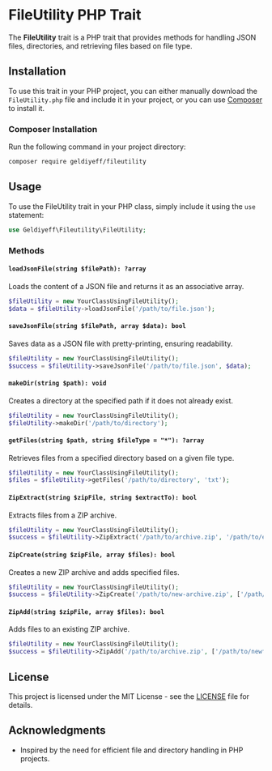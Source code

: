 # FileUtility PHP Trait

The **FileUtility** trait is a PHP trait that provides methods for handling JSON files, directories, and retrieving files based on file type.

## Installation

To use this trait in your PHP project, you can either manually download the `FileUtility.php` file and include it in your project, or you can use [Composer](https://getcomposer.org/) to install it.

### Composer Installation

Run the following command in your project directory:

```bash
composer require geldiyeff/fileutility
```

## Usage

To use the FileUtility trait in your PHP class, simply include it using the `use` statement:

```php
use Geldiyeff\Fileutility\FileUtility;
```

### Methods

#### `loadJsonFile(string $filePath): ?array`

Loads the content of a JSON file and returns it as an associative array.

```php
$fileUtility = new YourClassUsingFileUtility();
$data = $fileUtility->loadJsonFile('/path/to/file.json');
```

#### `saveJsonFile(string $filePath, array $data): bool`

Saves data as a JSON file with pretty-printing, ensuring readability.

```php
$fileUtility = new YourClassUsingFileUtility();
$success = $fileUtility->saveJsonFile('/path/to/file.json', $data);
```

#### `makeDir(string $path): void`

Creates a directory at the specified path if it does not already exist.

```php
$fileUtility = new YourClassUsingFileUtility();
$fileUtility->makeDir('/path/to/directory');
```

#### `getFiles(string $path, string $fileType = "*"): ?array`

Retrieves files from a specified directory based on a given file type.

```php
$fileUtility = new YourClassUsingFileUtility();
$files = $fileUtility->getFiles('/path/to/directory', 'txt');
```

#### `ZipExtract(string $zipFile, string $extractTo): bool`

Extracts files from a ZIP archive.

```php
$fileUtility = new YourClassUsingFileUtility();
$success = $fileUtility->ZipExtract('/path/to/archive.zip', '/path/to/extract');
```

#### `ZipCreate(string $zipFile, array $files): bool`

Creates a new ZIP archive and adds specified files.

```php
$fileUtility = new YourClassUsingFileUtility();
$success = $fileUtility->ZipCreate('/path/to/new-archive.zip', ['/path/to/file1.txt', '/path/to/file2.txt']);
```

#### `ZipAdd(string $zipFile, array $files): bool`

Adds files to an existing ZIP archive.

```php
$fileUtility = new YourClassUsingFileUtility();
$success = $fileUtility->ZipAdd('/path/to/archive.zip', ['/path/to/newfile.txt', '/path/to/anotherfile.txt']);
```

## License

This project is licensed under the MIT License - see the [LICENSE](LICENSE) file for details.

## Acknowledgments

- Inspired by the need for efficient file and directory handling in PHP projects.
